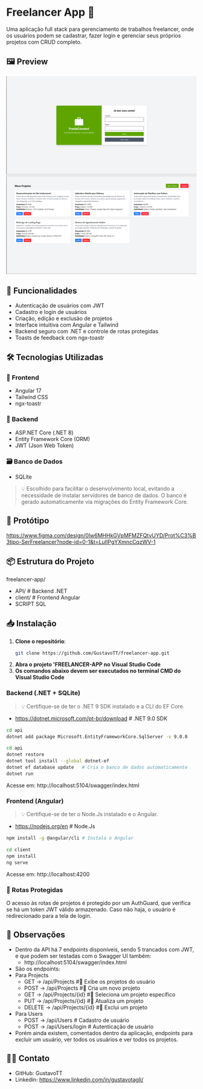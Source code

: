 # Freelancer App 💼

Uma aplicação full stack para gerenciamento de trabalhos freelancer, onde os usuários podem se cadastrar, fazer login e gerenciar seus próprios projetos com CRUD completo.

## 🖼️ Preview

![Login](./preview-login.png)
![Dashboard](./preview-dashboard.png)

## 🚀 Funcionalidades

- Autenticação de usuários com JWT
- Cadastro e login de usuários
- Criação, edição e exclusão de projetos
- Interface intuitiva com Angular e Tailwind
- Backend seguro com .NET e controle de rotas protegidas
- Toasts de feedback com ngx-toastr

## 🛠️ Tecnologias Utilizadas

### 🔧 Frontend
- Angular 17
- Tailwind CSS
- ngx-toastr

### 🧠 Backend
- ASP.NET Core (.NET 8)
- Entity Framework Core (ORM)
- JWT (Json Web Token)

### 🗃️ Banco de Dados
- SQLite  
> 💡 Escolhido para facilitar o desenvolvimento local, evitando a necessidade de instalar servidores de banco de dados. O banco é gerado automaticamente via migrações do Entity Framework Core.

## 🎨 Protótipo
https://www.figma.com/design/0lw6MHHkGVpMFMZFQtvUYD/Prot%C3%B3tipo-SerFreelancer?node-id=0-1&t=LuIIPgYXmncCqzWV-1

## 📦 Estrutura do Projeto
freelancer-app/
- API/ # Backend .NET
- client/ # Frontend Angular
- SCRIPT SQL

## 📥 Instalação

1. **Clone o repositório**:
   ```bash
   git clone https://github.com/GustavoTT/freelancer-app.git
2. **Abra o projeto 'FREELANCER-APP no Visual Studio Code**
3. **Os comandos abaixo devem ser executados no terminal CMD do Visual Studio Code**

### Backend (.NET + SQLite)

> 💡 Certifique-se de ter o .NET 9 SDK instalado e a CLI do EF Core.
- https://dotnet.microsoft.com/pt-br/download # .NET 9.0 SDK
```bash
cd api
dotnet add package Microsoft.EntityFrameworkCore.SqlServer -v 9.0.0
```
```bash
cd api
dotnet restore
dotnet tool install --global dotnet-ef
dotnet ef database update   # Cria o banco de dados automaticamente
dotnet run
```
Acesse em: http://localhost:5104/swagger/index.html

### Frontend (Angular)

> 💡 Certifique-se de ter o Node.Js instalado e o Angular.
- https://nodejs.org/en # Node.Js
```bash
npm install -g @angular/cli # Instala o Angular
```
```bash
cd client
npm install
ng serve
```
Acesse em: http://localhost:4200

### 🔐 Rotas Protegidas
O acesso às rotas de projetos é protegido por um AuthGuard, que verifica se há um token JWT válido armazenado. Caso não haja, o usuário é redirecionado para a tela de login.

## 📝 Observações
- Dentro da API há 7 endpoints disponíveis, sendo 5 trancados com JWT, e que podem ser testadas com o Swagger UI também:
  - http://localhost:5104/swagger/index.html
- São os endpoints:
- Para Projects
    - GET -> /api/Projects          #🔐 Exibe os projetos do usuário
    - POST -> /api/Projects         #🔐 Cria um novo projeto
    - GET -> /api/Projects/{id}     #🔐 Seleciona um projeto específico
    - PUT -> /api/Projects/{id}     #🔐 Atualiza um projeto
    - DELETE -> /api/Projects/{id}  #🔐 Exclui um projeto
- Para Users
    - POST -> /api/Users            # Cadastro de usuário
    - POST -> /api/Users/login      # Autenticação de usuário
- Porém ainda existem, comentados dentro da aplicação, endpoints para excluir um usuário, ver todos os usuários e ver todos os projetos.

## 🧑‍🦰 Contato
- GitHub: GustavoTT
- Linkedin: https://www.linkedin.com/in/gustavotagli/
